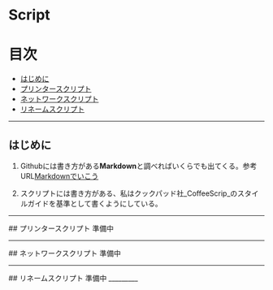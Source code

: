 # Script

# 目次

- [はじめに](#first)
- [プリンタースクリプト](#printscript)
- [ネットワークスクリプト](#netsc)
- [リネームスクリプト](#rename)

<hr id="first" />

## はじめに

1. Githubには書き方がある**Markdown**と調べればいくらでも出てくる。参考URL[Markdownでいこう](http://histudy.doorkeeper.jp/)

2. スクリプトには書き方がある、私はクックパッド社_CoffeeScrip_のスタイルガイドを基準として書くようにしている。


<hr id="printscript" />
## プリンタースクリプト
準備中

<hr id="netsc" />
## ネットワークスクリプト
準備中

<hr id="rename" />
## リネームスクリプト
準備中
_________

